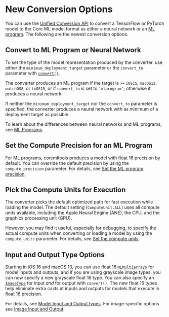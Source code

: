 # New Conversion Options

You can use the  [Unified Conversion API](doc:unified-conversion-api) to convert a TensorFlow or PyTorch model to the Core ML model format as either a neural network or an [ML program](doc:ml-programs). The following are the newest conversion options.

## Convert to ML Program or Neural Network

To set the type of the model representation produced by the converter. use either the `minimum_deployment_target` parameter or the `convert_to` parameter with [`convert()`](https://apple.github.io/coremltools/source/coremltools.converters.convert.html#module-coremltools.converters._converters_entry). 

The converter produces an ML program if the target is `>=` `iOS15`, `macOS12`, `watchOS8`, or `tvOS15`, or if `convert_to` is set to `‘mlprogram’`; otherwise it produces a neural network. 

If neither the `minimum_deployment_target` nor the `convert_to` parameter is specified, the converter produces a neural network with as minimum of a deployment target as possible.

To learn about the differences between neural networks and ML programs, see [ML Programs](doc:ml-programs).

## Set the Compute Precision for an ML Program

For ML programs, coremltools produces a model with float 16 precision by default. You can override the default precision by using the `compute_precision` parameter. For details, see [Set the ML program precision](doc:ml-programs#optional-set-the-ml-program-precision). 

## Pick the Compute Units for Execution

The converter picks the default optimized path for fast execution while loading the model. The default setting (`ComputeUnit.ALL`) uses all compute units available, including the Apple Neural Engine (ANE), the CPU, and the graphics processing unit (GPU). 

However, you may find it useful, especially for debugging, to specify the actual compute units when converting or loading a model by using the `compute_units` parameter. For details, see [Set the compute units](doc:unified-conversion-api#set-the-compute-units).

## Input and Output Type Options

Starting in iOS 16 and macOS 13, you can use float 16 [`MLMultiarrays`](https://developer.apple.com/documentation/coreml/mlmultiarray) for model inputs and outputs, and if you are using grayscale image types, you can now specify a new grayscale float 16 type. You can also specify an [`ImageType`](https://apple.github.io/coremltools/source/coremltools.converters.mil.input_types.html#coremltools.converters.mil.input_types.ImageType) for input _and_ for output with `convert()`. The new float 16 types help eliminate extra casts at inputs and outputs for models that execute in float 16 precision. 

For details, see [Model Input and Output types](doc:model-input-and-output-types). For image-specific options see [Image Input and Output](doc:image-inputs).
